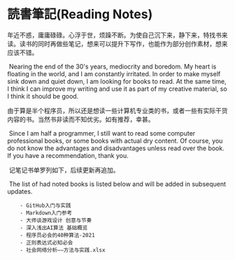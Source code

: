 # 読書筆記(Reading Notes)



​        年近不惑，庸庸碌碌。心浮于世，烦躁不断。为使自己沉下来，静下来，特找书来读。读书的同时再做些笔记，想来可以提升下写作，也能作为部分创作素材，想来应该不错。

​		Nearing the end of the 30's years, mediocrity and boredom. My heart is floating in the world, and I am constantly irritated. In order to make myself sink down and quiet down, I am looking for books to read. At the same time, I think I can improve my writing and use it as part of my creative material, so I think it should be good.

​        由于算是半个程序员，所以还是想读一些计算机专业类的书，或者一些有实际干货内容的书。当然书非读而不知优劣。如有推荐，幸甚。

​		Since I am half a programmer, I still want to read some computer professional books, or some books with actual dry content. Of course, you do not know the advantages and disadvantages unless read over the book. If you have a recommendation, thank you.

​        记笔记书单罗列如下，后续更新再追加。

​		The list of had noted books is listed below and will be added in subsequent updates.

        - GitHub入门与实践
        - Markdown入门参考
        - 大师谈游戏设计 创意与节奏
        - 深入浅出AI算法 基础概览
        - 程序员必会的40种算法-2021
        - 正则表达式必知必会
        - 社会网络分析——方法与实践.xlsx













